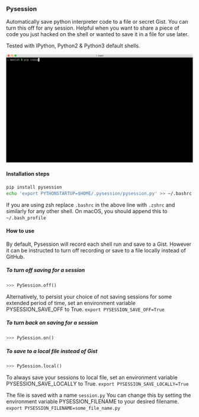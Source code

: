 ### Pysession

Automatically save python interpreter code to a file or secret Gist. You can turn this off for any session. Helpful when you want to share a piece of code you just hacked on the shell or wanted to save it in a file for use later. 

Tested with IPython, Python2 & Python3 default shells.

![Pysession demo](./pysession_demo.gif)

#### Installation steps

``` bash
pip install pysession
echo 'export PYTHONSTARTUP=$HOME/.pysession/pysession.py' >> ~/.bashrc
```

If you are using zsh replace `.bashrc` in the above line with `.zshrc` and similarly for any other shell. On macOS, you should append this to `~/.bash_profile`

#### How to use

By default, Pysession will record each shell run and save to a Gist. However it can be instructed to turn off recording or save to a file locally instead of GitHub.

##### To turn off saving for a session

``` python
>>> PySession.off()
```

Alternatively, to persist your choice of not saving sessions for some extended period of time, set an environment variable PYSESSION_SAVE_OFF to True. 
`export PYSESSION_SAVE_OFF=True`


##### To turn back on saving for a session

``` python
>>> PySession.on()
```


##### To save to a local file instead of Gist

``` python
>>> PySession.local()
```

To always save your sessions to local file, set an environment variable PYSESSION_SAVE_LOCALLY to True. 
`export PYSESSION_SAVE_LOCALLY=True`

The file is saved with a name `session.py` You can change this by setting the environment variable PYSESSION_FILENAME to your desired filename. 
`export PYSESSION_FILENAME=some_file_name.py`


